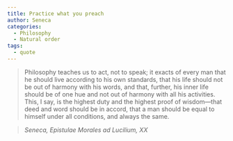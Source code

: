 ```yaml
---
title: Practice what you preach
author: Seneca
categories:
  - Philosophy
  - Natural order
tags:
  - quote
---
```


> Philosophy teaches us to act, not to speak; it exacts of every man that he should live according to his own standards, that his life should not be out of harmony with his words, and that, further, his inner life should be of one hue and not out of harmony with all his activities. This, I say, is the highest duty and the highest proof of wisdom—that deed and word should be in accord, that a man should be equal to himself under all conditions, and always the same.

> <cite>Seneca, Epistulae Morales ad Lucilium, XX</cite>

